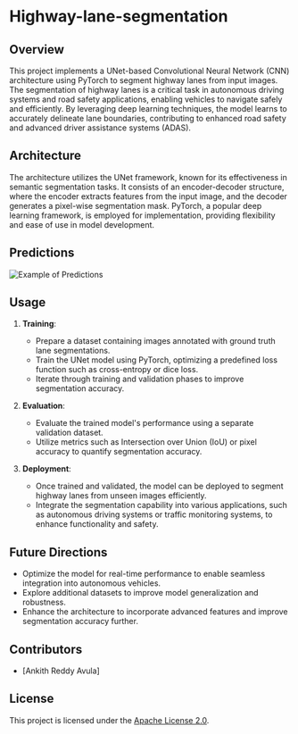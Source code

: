 # Highway-lane-segmentation

## Overview
This project implements a UNet-based Convolutional Neural Network (CNN) architecture using PyTorch to segment highway lanes from input images. The segmentation of highway lanes is a critical task in autonomous driving systems and road safety applications, enabling vehicles to navigate safely and efficiently. By leveraging deep learning techniques, the model learns to accurately delineate lane boundaries, contributing to enhanced road safety and advanced driver assistance systems (ADAS).

## Architecture
The architecture utilizes the UNet framework, known for its effectiveness in semantic segmentation tasks. It consists of an encoder-decoder structure, where the encoder extracts features from the input image, and the decoder generates a pixel-wise segmentation mask. PyTorch, a popular deep learning framework, is employed for implementation, providing flexibility and ease of use in model development.

## Predictions
![Example of Predictions](https://github.com/avulaankith/Highway-lane-segmentation/assets/44273591/b067f0d0-7682-4b6f-9900-b82f75db44b5)

## Usage
1. **Training**: 
    - Prepare a dataset containing images annotated with ground truth lane segmentations.
    - Train the UNet model using PyTorch, optimizing a predefined loss function such as cross-entropy or dice loss.
    - Iterate through training and validation phases to improve segmentation accuracy.

2. **Evaluation**:
    - Evaluate the trained model's performance using a separate validation dataset.
    - Utilize metrics such as Intersection over Union (IoU) or pixel accuracy to quantify segmentation accuracy.

3. **Deployment**:
    - Once trained and validated, the model can be deployed to segment highway lanes from unseen images efficiently.
    - Integrate the segmentation capability into various applications, such as autonomous driving systems or traffic monitoring systems, to enhance functionality and safety.

## Future Directions
- Optimize the model for real-time performance to enable seamless integration into autonomous vehicles.
- Explore additional datasets to improve model generalization and robustness.
- Enhance the architecture to incorporate advanced features and improve segmentation accuracy further.

## Contributors
- [Ankith Reddy Avula]

## License
This project is licensed under the [Apache License 2.0](LICENSE).
